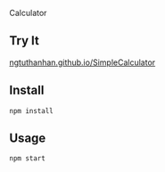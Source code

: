 Calculator


Try It
---

[ngtuthanhan.github.io/SimpleCalculator](https://ngtuthanhan.github.io/SimpleCalculator/)



Install
---

`npm install`



Usage
---

`npm start`
